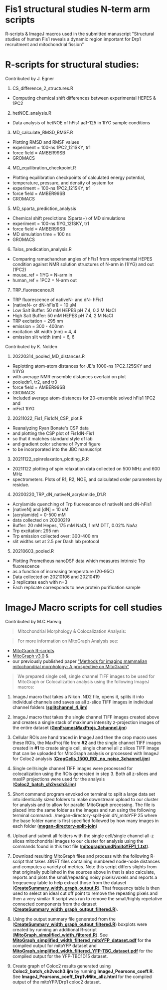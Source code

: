 # Fis1 structural studies N-term arm scripts
R-scripts &amp; ImageJ macros used in the submitted manuscript "Structural studies of human Fis1 reveals a dynamic region important for Drp1 recruitment and mitochondrial fission"

# **R-scripts for structural studies**:
Contributed by J. Egner

1. CS_difference_2_structures.R
* Computing chemical shift differences between experimental HEPES & 1PC2

2. hetNOE_analysis.R 
* Data analysis of hetNOE of hFis1 aa1-125 in 1IYG sample conditions

3. MD_calculate_RMSD_RMSF.R
* Plotting RMSD and RMSF values
* experiment = 100-ns 1PC2_121SKY, tr1
* force field = AMBER99SB
* GROMACS

4. MD_equilibration_checkpoint.R
* Plotting equilibration checkpoints of calculated energy potential, 
* temperature, pressure, and density of system for
* experiment = 100-ns 1PC2_121SKY, tr1
* force field = AMBER99SB
* GROMACS

5. MD_sparta_prediction_analysis
* Chemical shift predictions (Sparta+) of MD simulations
* experiment = 100-ns 1IYG_121SKY, tr1
* force field = AMBER99SB
* MD simulation time = 100 ns
* GROMACS

6. Talos_predication_analysis.R
* Comparing ramachandran angles of hFis1 from experimental HEPES condition against NMR solution structures of N-arm in (1IYG) and out (1PC2)
* mouse_ref = 1IYG = N-arm in
* human_ref = 1PC2 = N-arm out

7. TRP_fluorescence.R
* TRP fluorescence of nativeN- and dN- hFis1
* [nativeN- or dN-hFis1] = 10 µM
* Low Salt Buffer: 50 mM HEPES pH 7.4, 0.2 M NaCl
* High Salt Buffer: 50 mM HEPES pH 7.4, 2 M NaCl
* TRP excitation = 295 nm
* emission = 300 - 400nm
* excitation slit width (nm) = 4, 4
* emission slit width (nm) = 6, 6

Contributed by K. Nolden
1. 20220314_pooled_MD_distances.R
* Replotting atom-atom distances for JE's 1000-ns 1PC2_125SKY and h1IYG
* with average NMR ensemble distances overlaid on plot
* pooledtr1, tr2, and tr3
* force field = AMBER99SB
* GROMACS
* Included average atom-distances for 20-ensemble solved hFis1 1PC2 and
* mFis1 1IYG

2. 20211022_Fis1_Fis1dN_CSP_plot.R
* Reanalyzing Ryan Bonate's CSP data
* and plotting the CSP plot of Fis1dN-Fis1
* so that it matches standard style of lab
* and gradient color scheme of Pymol figure
* to be incorporated into the JBC manuscript

3. 20211122_spinrelaxation_plotting_R.R
* 20211122 plotting of spin relaxation data collected on 500 MHz and 600 MHz
* spectrometers. Plots of R1, R2, NOE, and calculated order parameters by residue.

4. 20200220_TRP_dN_nativeN_acrylamide_D1.R
* Acrylamide quenching of Trp fluorescence of nativeN and dN-hFis1
* [nativeN] and [dN] = 10 uM
* [acrylamide] = 0-500 mM
* data collected on 20200219
* Buffer: 20 mM Hepes, 175 mM NaCl, 1 mM DTT, 0.02% NaAz
* Trp excitation: 295 nm
* Trp emission collected over: 300-400 nm
* slit widths set at 2.5 per Dash lab protocol

5. 20210603_pooled.R
* Plotting Prometheus nanoDSF data which measures intrinsic Trp fluorescence
* as a function of increasing temperature (20-95C)
* Data collected on 20210106 and 20210419
* 3 replicates each with n=3
* Each replicate corresponds to new protein purification sample

# ImageJ Macro scripts for cell studies
Contributed by M.C.Harwig

> Mitochondrial Morphology & Colocalization Analysis:

> For more information on MitoGraph Analysis see:
* <a href="https://github.com/Hill-Lab/MitoGraph-Contrib-RScripts">MitoGraph R-scripts</a>
* <a href="https://github.com/vianamp/MitoGraph">MitoGraph v3.0</a> & 
* our previously published paper <a href="https://www.sciencedirect.com/science/article/pii/S0003269718301921?via%3Dihub">"Methods for imaging mammalian mitochondrial morphology: A prospective on MitoGraph"</a> 
>We prepared single cell, single channel TIFF images to be used for MitoGraph or Colocalization analysis using the following ImageJ macros: 
1. ImageJ macro that takes a Nikon .ND2 file, opens it, splits it into individual channels and saves as all z-slice TIFF images in individual channel folders (<a href="https://github.com/Hill-Lab/Fis1_structural_studies_N-term_arm/blob/main/splitchannel_4.ijm">**splitchannel_4.ijm**</a>) 

2. ImageJ macro that takes the single channel TIFF images created above and creates a single stack of maximum intensity z-projection images of the entire dataset (<a href="https://github.com/Hill-Lab/Fis1_structural_studies_N-term_arm/blob/main/GenFramesMaxProjs_3channel.ijm">**GenFramesMaxProjs_3channel.ijm**</a>)

3. Cellular ROIs are hand traced in ImageJ and then the crop macro uses these ROIs, the MaxProj file from **#2** and the single channel TIFF images created in **#1** to create single cell, single channel all z slices TIFF image that can be uploaded for MitoGraph analysis or processed with ImageJ for Coloc2 analysis (<a href="https://github.com/Hill-Lab/Fis1_structural_studies_N-term_arm/blob/main/CropCells_1500_ROI_no_noise_3channel.ijm">**CropCells_1500_ROI_no_noise_3channel.ijm**</a>)

4. Single cell/single channel TIFF images were processed for colocalization using the ROIs generated in step 3. Both all z-slices and maxIP projections were used for the analysis (<a href="https://github.com/Hill-Lab/Fis1_structural_studies_N-term_arm/blob/main/Coloc2_batch_ch2vsch3.ijm">**Coloc2_batch_ch2vsch3.ijm**</a>)

5. Short command program envoked on terminal to split a large data set into identically sized folders to make downstream upload to our cluster for analysis and to allow for parallel MitoGraph processing. The file is placed into the same folder as the images and run using the following terminal command: ./megan-directory-split-join dN_mitoYFP 25 where the base folder name is first specified followed by how many images in each folder  (<a href="https://github.com/Hill-Lab/Fis1_structural_studies_N-term_arm/blob/main/megan-directory-split-join">**megan-directory-split-join**</a>)

6. Upload and submit all folders with the single cell/single channel all-z slices mitochondrial images to our cluster for analysis using the commands found in this text file (<a href="https://github.com/Hill-Lab/Fis1_structural_studies_N-term_arm/blob/main/mitographrundNmitoYFP1_1.txt">**mitographrundNmitoYFP1_1.txt**</a>).

7. Download resulting MitoGraph files and process with the following R-script that takes .GNET files containing numbered node-node distances and computes a variety of metrics. Note this script differs slights from that originally published in the sources above in that is also calculate, reports and plots the small/repeating noisy pixels/voxels and reports a freqeuency table to help extract those from the dataset (<a href="https://github.com/Hill-Lab/Fis1_structural_studies_N-term_arm/blob/main/CreateSummary_width_graph_output.R">**CreateSummary_width_graph_output.R**</a>). That frequency table is then used to select an ideal cut off point to remove the repeating pixels and then a very similar R script was run to remove the small/highly repetative connected components from the dataset (<a href="https://github.com/Hill-Lab/Fis1_structural_studies_N-term_arm/blob/main/CreateSummary_width_graph_output_filtered.R">**CreateSummary_width_graph_output_filtered.R**</a>). 

8. Using the output summary file generated from the (<a href="https://github.com/Hill-Lab/Fis1_structural_studies_N-term_arm/blob/main/CreateSummary_width_graph_output_filtered.R">**CreateSummary_width_graph_output_filtered.R**</a>) boxplots were created by running an additional R-script (<a href="https://github.com/Hill-Lab/Fis1_structural_studies_N-term_arm/blob/main/MitoGraph_simplified_width_filtered.R">**MitoGraph_simplified_width_filtered.R**</a>). See <a href="https://github.com/Hill-Lab/Fis1_structural_studies_N-term_arm/blob/main/MitoGraph_simplified_width_filtered_mitoYFP_dataset.pdf">**MitoGraph_simplified_width_filtered_mitoYFP_dataset.pdf**</a> for the compiled output for mitoYFP dataset and <a href="https://github.com/Hill-Lab/Fis1_structural_studies_N-term_arm/blob/main/MitoGraph_simplified_width_filtered_YFP-TBC_dataset.pdf">**MitoGraph_simplified_width_filtered_YFP-TBC_dataset.pdf**</a> for the compiled output for the YFP-TBC1D15 dataset. 

9. Create graph of Coloc2 results generated using **Coloc2_batch_ch2vsch3.ijm** by running **ImageJ_Pearsons_coeff.R**. See **ImageJ_Pearsons_coeff_Drp1vMito_allz.html** for the compiled output of the mitoYFP/Drp1 coloc2 dataset. 
